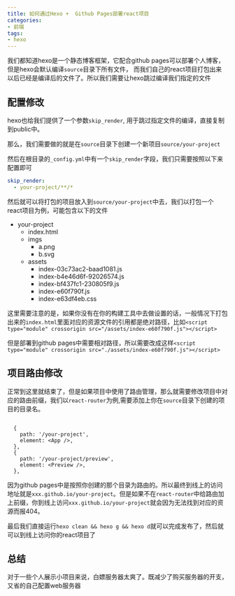 ```yaml
---
title: 如何通过Hexo +  Github Pages部署react项目
categories:
- 前端
tags:
- hexo
---
```


我们都知道hexo是一个静态博客框架，它配合github pages可以部署个人博客，但是hexo会默认编译`source`目录下所有文件，
而我们自己的react项目打包出来以后已经是编译后的文件了。所以我们需要让hexo跳过编译我们指定的文件

## 配置修改

hexo也给我们提供了一个参数`skip_render`, 用于跳过指定文件的编译，直接复制到public中。

那么，我们需要做的就是在`source`目录下创建一个新项目`source/your-project`

然后在根目录的`_config.yml`中有一个`skip_render`字段，我们只需要按照以下来配置即可
```yml
skip_render:
  - your-project/**/*
```

然后就可以将打包的项目放入到`source/your-project`中去，我们以打包一个react项目为例，可能包含以下的文件

- your-project
  - index.html
  - imgs
    - a.png
    - b.svg
  - assets
    - index-03c73ac2-baad1081.js
    - index-b4e46d6f-92026574.js
    - index-bf437fc1-230805f9.js
    - index-e60f790f.js
    - index-e63df4eb.css


这里需要注意的是，如果你没有在你的构建工具中去做设置的话，一般情况下打包出来的`index.html`里面对应的资源文件的引用都是绝对路径，比如`<script type="module" crossorigin src="/assets/index-e60f790f.js"></script>`

但是部署到github pages中需要相对路径，所以需要改成这样`<script type="module" crossorigin src="./assets/index-e60f790f.js"></script>`


## 项目路由修改

正常到这里就结束了，但是如果项目中使用了路由管理，那么就需要修改项目中对应的路由前缀，我们以`react-router`为例,需要添加上你在`source`目录下创建的项目的目录名。

```tsx

  {
    path: '/your-project',
    element: <App />,
  },
  {
    path: '/your-project/preview',
    element: <Preview />,
  },
```
因为github pages中是按照你创建的那个目录为路由的。所以最终到线上的访问地址就是`xxx.github.io/your-project`。但是如果不在`react-router`中给路由加上前缀，你到线上访问`xxx.github.io/your-project`就会因为无法找到对应的资源而报404。


最后我们直接运行`hexo clean && hexo g && hexo d`就可以完成发布了，然后就可以到线上访问你的react项目了

## 总结
对于一些个人展示小项目来说，白嫖服务器太爽了。既减少了购买服务器的开支，又省的自己配置web服务器
